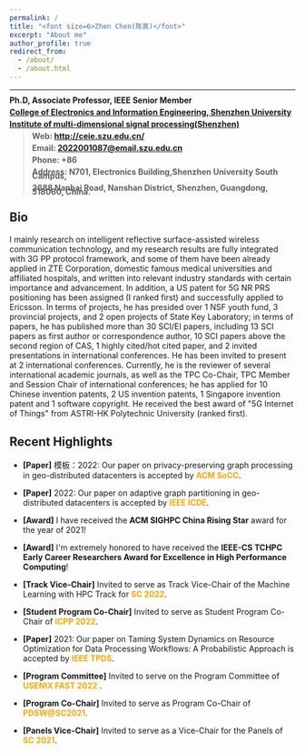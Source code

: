 ```yaml
---
permalink: /
title: "<font size=6>Zhen Chen(陈真)</font>"
excerpt: "About me"
author_profile: true
redirect_from: 
  - /about/
  - /about.html
---
```


***
<html>
<p><b style="line-height:50%"> Ph.D, Associate Professor, IEEE Senior Member </b> </p>
<p><b style="line-height:50%"><a href="http://ceie.szu.edu.cn/">College of Electronics and Information Engineering, Shenzhen University</a></b></p>
<p><b style="line-height:50%"><a href="http:// ">Institute of multi-dimensional signal processing(Shenzhen)</a></b></p>  
</html>

><p><b style="line-height:50%"> Web: <a href="http://ceie.szu.edu.cn/:">http://ceie.szu.edu.cn/</a> </b></p>
><p><b style="line-height:50%"> Email: <a href="2022001087@email.szu.edu.cn">2022001087@email.szu.edu.cn</a></b> </p>
><p><b style="line-height:50%"> Phone: +86  </b></p>
><p><b width="50%" style="line-height:50%"> Address: N701, Electronics Building,Shenzhen University South Campus, </b> </p>
><p><b width="50%" style="line-height:50%">3688 Nanhai Road, Nanshan District, Shenzhen, Guangdong, 518060, China.  </b> </p>

Bio
----------

I mainly research on intelligent reflective surface-assisted wireless communication technology, and my research results are fully integrated with 3G PP protocol framework, and some of them have been already applied in ZTE Corporation, domestic famous medical universities and affiliated hospitals, and written into relevant industry standards with certain importance and advancement. In addition, a US patent for 5G NR PRS positioning has been assigned (I ranked first) and successfully applied to Ericsson. In terms of projects, he has presided over 1 NSF youth fund, 3 provincial projects, and 2 open projects of State Key Laboratory; in terms of papers, he has published more than 30 SCI/EI papers, including 13 SCI papers as first author or correspondence author, 10 SCI papers above the second region of CAS, 1 highly cited/hot cited paper, and 2 invited presentations in international conferences. He has been invited to present at 2 international conferences. Currently, he is the reviewer of several international academic journals, as well as the TPC Co-Chair, TPC Member and Session Chair of international conferences; he has applied for 10 Chinese invention patents, 2 US invention patents, 1 Singapore invention patent and 1 software copyright. He received the best award of "5G Internet of Things" from ASTRI-HK Polytechnic University (ranked first).


<!--
[深大超算队招新(SZU-HPC Team is recruiting!)](https://amelieczhou.github.io/recruiting/)
----
-->

Recent Highlights
----------
* **[Paper]** 模板：2022: Our paper on privacy-preserving graph processing in geo-distributed datacenters is accepted by **<font color=orange>ACM SoCC</font>**.

* **[Paper]** 2022: Our paper on adaptive graph partitioning in geo-distributed datacenters is accepted by **<font color=orange>IEEE ICDE</font>**.

* **[Award]** I have received the **ACM SIGHPC China Rising Star** award for the year of 2021!

* **[Award]** I'm extremely honored to have received the **IEEE-CS TCHPC Early Career Researchers Award for Excellence in High Performance Computing**!

* **[Track Vice-Chair]** Invited to serve as Track Vice-Chair of the Machine Learning with HPC Track for **<font color=orange>SC 2022</font>**.

* **[Student Program Co-Chair]** Invited to serve as Student Program Co-Chair of **<font color=orange>ICPP 2022</font>**.

* **[Paper]** 2021: Our paper on Taming System Dynamics on Resource Optimization for Data Processing Workflows: A Probabilistic
Approach is accepted by **<font color=orange>IEEE TPDS</font>**.

* **[Program Committee]** Invited to serve on the Program Committee of **<font color=orange>USENIX FAST 2022</font>** .

* **[Program Co-Chair]** Invited to serve as Program Co-Chair of **<font color=orange>PDSW@SC2021</font>**.

* **[Panels Vice-Chair]** Invited to serve as a Vice-Chair for the Panels of **<font color=orange>SC 2021</font>**.

<!---
  Selected Awards
  ----------
* **[Track Co-Chair]** Invited to serve as a Track Co-Chair for the Scalable Algorithms and Analytics Track of **<font color=orange>HiPC 2020</font>** .

* **[Program Committee]** Invited to serve on the Program Committee of **<font color=orange>SC 2020, Cluster 2020 and CCGrid 2020</font>** .

* **[Paper]** 2020: Our paper on Cost-Aware Partitioning for Efficient Large Graph Processing in Geo-Distributed Datacenters is accepted by **<font color=orange>IEEE TPDS</font>**.

* **[Paper]** 2019: Our paper on Incorporating Probabilistic Optimizations for Resource Provisioning of Data Processing Workflows is accepted by **<font color=orange>ICPP 2019</font>**.

* **[Paper]** 2019: Our paper on Privacy Regulation Aware Process Mapping in Geo-Distributed Cloud Data Centers is accepted by **<font color=orange>IEEE TPDS</font>**.

* **[Paper]** 2019: Our paper on Scaling Data Stream Processing on Shared-Memory Multicore Architectures is accepted by **<font color=orange>SIGMOD 2019</font>**.

* **[Posters and Demo Co-Chair]** Invited to serve on the Posters and Demo Co-Chair of **<font color=orange>ICDCS 2020</font>** .

* **[Program Co-Chair]** Invited to serve as a Program Co-Chair of **<font color=orange>SmartData-2019</font>** .



  
  Please see full honors [here](https://amelieczhou.github.io/cv/#honors)
  
  * IEEE Outstanding Leadership Award, IEEE SmartData 2019
  * INRIA Postdoctoral Fellowship
  * Spotlight Article Recipient, IEEE Transactions on Cloud Computing
  * Best PhD Consortium Award, CloudCom'14
  * Student Travel Grant, IPDPS'14
  * Research Scholarship, NTU
  * Graduated with Highest Honors, Beihang University
  * First Prize Academic Award (top 1%), Beihang University
  * First Prize in Beijing Undergraduate Electronic Design Contest
  
  Selected Publications
  ----------
  
  Please see full list [here](https://amelieczhou.github.io/publications/)
  
  * **[TPDS] Amelie Chi Zhou**, Bingkun Shen, Yao Xiao, Shadi Ibrahim, Bingsheng He: Cost-Aware Partitioning for Efficient Large Graph Processing in Geo-Distributed Datacenters. IEEE Trans. Parallel Distrib. Syst. 31(7): 1707-1723 (2020)
  
  * **[ICPP]** Zheng Chen, Feng Zhang, **Amelie Chi Zhou**, Jidong Zhai, Chenyang Zhang, Xiaoyong Du: ParSecureML: An Efficient Parallel Secure Machine Learning Framework on GPUs. ICPP 2020: 22:1-22:11
  
  * **[TPDS] Amelie Chi Zhou**, Yao Xiao, Yifan Gong, Bingsheng He, Jidong Zhai, Rui Mao: Privacy Regulation Aware Process Mapping in Geo-Distributed Cloud Data Centers. IEEE Trans. Parallel Distrib. Syst. 30(8): 1872-1888 (2019)
  
  * **[ICPP] Amelie Chi Zhou**, Yao Xiao, Bingsheng He, Shadi Ibrahim, Reynold Cheng: Incorporating Probabilistic Optimizations for Resource Provisioning of Data Processing Workflows. ICPP 2019: 6:1-6:10
  
  * **[SIGMOD]** Shuhao Zhang, Jiong He, **Amelie Chi Zhou**, Bingsheng He: BriskStream: Scaling Data Stream Processing on Shared-Memory Multicore Architectures. SIGMOD Conference 2019: 705-722
  
  * **[ICPP] Amelie Chi Zhou**, Tien-Dat Phan, Shadi Ibrahim, Bingsheng He, Energy-Efficient Speculative Execution using Advanced Reservation for Heterogeneous Clusters, ICPP 2018, Eugene, OR, USA, Aug 2018.
  
  * **[FGCS]** Orcun Yildiz, **Amelie Chi Zhou**, Shadi Ibrahim, Improving the Effectiveness of Burst Buffers for Big Data Processing in HPC Systems with Eley, in Future Generation Computer Systems, Mar 2018.
  
  * **[CCGrid]** Jad Darrous, Shadi Ibrahim, **Amelie Chi Zhou**, Christian Pérez, Nitro: Network-Aware Virtual Machine Image Management in Geo-Distributed Clouds, in CCGrid 2018, Washington D.C., USA, May 2018.
  
  * **[ICPADS]** Zhaojie Niu, Bingsheng He, **Amelie Chi Zhou**, Lau Chiew Tong, Multi-Objective Optimizations in Geo-Distributed Data Analytics Systems, in ICPADS 2017, Shenzhen, China, Dec 2017.
  
  * **[SC] Amelie Chi Zhou**, Yifan Gong, Bingsheng He and Jidong Zhai, Efficient Process Mapping in Geo-Distributed Cloud Data Centers, in SC 2017, Denver, CO, USA, Nov 2017.
  
  * **[CLUSTER]** Orcun Yildiz, **Amelie Chi Zhou**, Shadi Ibrahim, Eley: On the Effectiveness of Burst Buffers for Big Data Processing in HPC Systems, in CLUSTER 2017 (short paper), Honolulu, HI, USA, Sep 2017.
  
  * **[Euro-Par]** Tien-Dat Phan, Shadi Ibrahim, **Amelie Chi Zhou**, Guillaume Aupy and Gabriel Antoniu, Energy-Driven Straggler Mitigation in MapReduce, in Euro-Par 2017, Spain, Aug 2017.
  
  * **[ICDCS] Amelie Chi Zhou**, Shadi Ibrahim, Bingsheng He, On Achieving Efficient Data Transfer for Graph Processing in Geo-Distributed Datacenters, In ICDCS 2017 (Applications and Experiences Track), Atlanta, GA, USA, Jun 2017.
  
  * **[ICDE]** Shuhao Zhang, Bingsheng He, Daniel Dahlmeier, **Amelie Chi Zhou**, Thomas Heinze, Revisiting the Design of Data Stream Processing Systems on Multi-Core Processors, In ICDE 2017, San Diego, CA, USA, Apr 2017.
  
  * **[TPDS] Amelie Chi Zhou**, Bingsheng He, Xuntao Cheng, Chiew Tong Lau, A Declarative Optimization Engine for Resource Provisioning of Scientific Workflows in Geo-Distributed Clouds, in IEEE TPDS vol. 28, no. 3, pp. 647-661, Mar 2017.
  
  * **[Book Chapter] Amelie Chi Zhou**, Bingsheng He, Shadi Ibrahim, A Taxonomy and Survey of Scientific Computing in the Cloud, in Rajkumar Buyya, Rodriog N. Calheiros, and Amir Vahid Dastjerdi: Big Data: Principle and Paradigms, Chapter 17, Publisher: Morgan Kaufmann, 2016.
  
  * **[SC]** Yifan Gong, Bingsheng He, **Amelie Chi Zhou**, Monetary Cost Optimizations for HPC Applications on Amazon Clouds: Checkpoints and Replicated Execution, in SC 2015, Austin, TX, USA, Nov 2015. 
  
  * **[HPDC] Amelie Chi Zhou**, Bingsheng He, Xuntao Cheng, Chiew Tong Lau, A Declarative Optimization Engine for Resource Provisioning of Scientific Workflows in IaaS Clouds, in HPDC 2015, Portland, OR, USA, Jun 2015.
  
  * **[TCC] Amelie Chi Zhou**, Bingsheng He, Cheng Liu, Monetary Cost Optimizations for Hosting Workflow-as-a-Service in IaaS Clouds, in IEEE TCC 4(1): 34-48 (2015).
  
  * **[TPDS]** Bingsheng He, Jeffrey Xu Yu, **Amelie Chi Zhou**, Improving Update-Intensive Workloads on Flash Disks Through Exploiting Multi-Chip Parallelism, in IEEE TPDS 26: 152-162 (2015).
  
  * **[CloudCom] Amelie Chi Zhou**, Bingsheng He, Simplified Resource Provisioning for Workflows in IaaS Clouds, in CloudCom 2014, **Best PhD Consortium Award**, Singapore, Dec 2014.
  
  * **[TCC] Amelie Chi Zhou**, Bingsheng He, Transformation-based Monetary Cost Optimizations for Workflows in the Cloud, in IEEE TCC 2(1): 85-98 (2014), **Spotlight article of the issue, invited presentation in IEEE CloudCom 2014**.
  
  Selected Scholarly Addresses
  ---
  
  * **Invited talks and tutorials**
  
    * **[SA7]** Efficient Partitioning for Large Graphs in Geo-Distributed Environments. **Invited talk** at Tianjing
  University, online, Dec 2020.
  
    * **[SA6]** Parallel Computing and It’s Application to Engineering Modeling. **Invited tutorial** (two days) at
  China Nuclear Power Design Company, Shenzhen, Oct 2019.
  
    * **[SA5]** Privacy-Aware Process Mapping in Geo-Distributed Cloud Data Centers. **Invited talk** at DL4Sci
  workshop, colocated with HPCAsia’19, Guangzhou, China, Jan 2019.
  
    * **[SA4]** Simplified and Effective Resource Provisioning for Scientific Workflows in IaaS Clouds. **Invited talk**
  at Anhui Jianzhu University, Hefei, China, March 2018.
  
    * **[SA3]** Efficient Process Mapping in Geo-Distributed Cloud Data Centers. **Invited talk** at Shenzhen Institutes
  of Advanced Technology, Chinese Academy of Sciences, Shenzhen, China, Dec 2017.
  
    * **[SA2]** Effective and Simplified Big Data Management on Clouds. **Invited talk** at Beihang University Vision
  Forum for International Young Scholars, Beijing, China, May 2017.
  
    * **[SA1]** Monetary Cost Optimizations for Workflows in the IaaS Cloud. **Invited talk** at Argonne National
  Laboratory, Chicago, USA, May 2014.
  
  * **Conference talks**
  
    * **[CT7]** Energy-Efficient Speculative Execution using Advanced Reservation for Heterogeneous Clusters. ICPP’18,
  Eugene, OR, USA, Aug 2018.
  
    * **[CT6]** Efficient Process Mapping in Geo-Distributed Cloud Data Centers. SC’17, Denver, CO, USA, Nov 2017.
  
    * **[CT5]** On Achieving Efficient Data Transfer for Graph Processing in Geo-Distributed Datacenters. ICDCS’17,
  Atlanta, GA, USA, Jun 2017.
  
    * **[CT4]** Incorporating Probabilistic Optimizations for Resource Provisioning of Cloud Workflow Processing.
  5th JLESC Workshop, Lyon, France, Jun 2016.
  
    * **[CT3]** A Declarative Optimization Engine for Resource Provisioning of Scientific Workflows in IaaS Clouds.
  HPDC’15, Portland, USA, June 2015.
  
    * **[CT2]** Transformation-based Monetary Cost Optimizations for Workflows in the Cloud. Invited IEEE TCC
  Paper Presentation at CloudCom’14, Singapore, Dec 2014.
  
    * **[CT1]** Simplified Resource Provisioning for Workflows in IaaS Clouds. CloudCom’14 PhD Consortium, Singapore, Dec 2014.
-->
